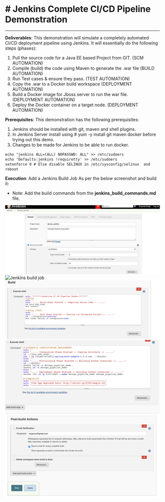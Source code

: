 # # Jenkins Complete CI/CD Pipeline Demonstration # 


----------

**Deliverables**:
This demonstration will simulate a completely automated CI/CD deployment pipeline using Jenkins. It will essentially do the following steps (phases):
1. Pull the source code for a Java EE based Project from GIT. (SCM AUTOMATION)
 2. Compile (build) the code using Maven to generate the .war file (BUILD AUTOMATION)
 3. Run Test cases & ensure they pass. (TEST AUTOMATION)
 4. Copy the .war to a Docker build workspace (DEPLOYMENT AUTOMATION)
 5. Build a Docker image for Jboss server to run the war file. (DEPLOYMENT AUTOMATION)
 6. Deploy the Docker container on a target node. (DEPLOYMENT AUTOMATION)

**Prerequisites**:
This demonstration has the following prerequisites:
 1. Jenkins should be installed with git, maven and shell plugins.
 2. In Jenkins Server install using # yum -y install git maven docker before trying out this demo.
 3. Changes to be made for Jenkins to be able to run docker.
```
echo "jenkins ALL=(ALL) NOPASSWD: ALL" >> /etc/sudoers
echo 'Defaults:jenkins !requiretty' >> /etc/sudoers
setenforce 0 # Else disable SELINUX in /etc/sysconfig/selinux  and reboot
 ```
 **Execution**:
Add a Jenkins Build Job As per the below screenshot and build it:
 - Note: Add the build commands from the **jenkins_build_commands.md** file.

![Jenkins build job](https://github.com/rosaldogarcia/devops_pipeline_demo/blob/master/images/Jenkins01.png)
![Jenkins build job](https://github.com/rosaldogarcia/devops_pipeline_demo/images/jenkins02.PNG)
![Jenkins build job](https://github.com/rosaldogarcia/devops_pipeline_demo/blob/master/images/jenkins03.png)
![Jenkins build job](https://github.com/rosaldogarcia/devops_pipeline_demo/blob/master/images/jenkins04.png)
![Jenkins build job](https://github.com/rosaldogarcia/devops_pipeline_demo/blob/master/images/jenkins05.png)
